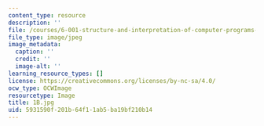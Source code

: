 ```yaml
---
content_type: resource
description: ''
file: /courses/6-001-structure-and-interpretation-of-computer-programs-spring-2005/5931590f201b64f11ab5ba19bf210b14_1B.jpg
file_type: image/jpeg
image_metadata:
  caption: ''
  credit: ''
  image-alt: ''
learning_resource_types: []
license: https://creativecommons.org/licenses/by-nc-sa/4.0/
ocw_type: OCWImage
resourcetype: Image
title: 1B.jpg
uid: 5931590f-201b-64f1-1ab5-ba19bf210b14
---
```

